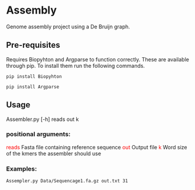 # Assembly
Genome assembly project using a De Bruijn graph.

## Pre-requisites
Requires Biopyhton and Argparse to function correctly. These are available through pip. To install them run the following commands.

`pip install Biopyhton`

`pip install Argparse`

## Usage 
Assembler.py [-h] reads out k

### positional arguments:
<font color="red">reads</font> Fasta file containing reference sequence
<font color="red">out</font> Output file
<font color="red">k</font> Word size of the kmers the assembler should use

### Examples:
`Assempler.py Data/Sequencage1.fa.gz out.txt 31`
